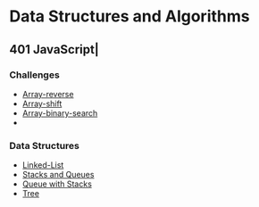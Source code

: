 # Data Structures and Algorithms
## 401 JavaScript|

### Challenges
* [Array-reverse](Challenges/arrayReverse/README.md)
* [Array-shift](Challenges/arrayShift/README.md)
* [Array-binary-search](Challenges/arrayBinarySearch/README.md)
* 

### Data Structures
* [Linked-List](Data-Structures/LinkedList/README.md)
* [Stacks and Queues](Data-Structures/stacksAndQueues/README.md)
* [Queue with Stacks](Data-Structures/queueWithStacks/README.md)
* [Tree]((Data-Structures/tree/README.md))